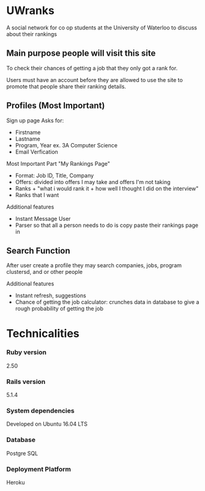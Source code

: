# UWranks

A social network for co op students at the University of Waterloo to discuss about their rankings

## Main purpose people will visit this site

To check their chances of getting a job that they only got a rank for. 

Users must have an account before they are allowed to use the site to promote that people share their ranking details.

## Profiles (Most Important)

Sign up page
Asks for:
- Firstname
- Lastname
- Program, Year ex. 3A Computer Science
- Email Verfication

Most Important Part
"My Rankings Page"
- Format: Job ID, Title, Company 
- Offers: divided into offers I may take and offers I'm not taking 
- Ranks + "what i would rank it + how well I thought I did on the interview"
- Ranks that I want 

Additional features
- Instant Message User
- Parser so that all a person needs to do is copy paste their rankings page in 

## Search Function

After user create a profile they may search companies, jobs, program clustersd, and or other people

Additional features
- Instant refresh, suggestions
- Chance of getting the job calculator: crunches data in database to give a rough probability of getting the job

# Technicalities

### Ruby version

2.50

### Rails version

5.1.4

### System dependencies

Developed on Ubuntu 16.04 LTS

### Database 

Postgre SQL

### Deployment Platform

Heroku
